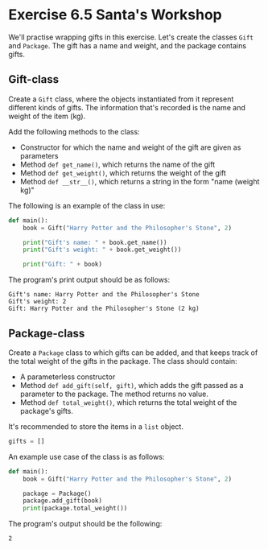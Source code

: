 # Exercise 6.5 Santa's Workshop

We'll practise wrapping gifts in this exercise. Let's create the classes `Gift` and `Package`. The gift has a name and weight, and the package contains gifts.

## Gift-class

Create a `Gift` class, where the objects instantiated from it represent different kinds of gifts. The information that's recorded is the name and weight of the item (kg).

Add the following methods to the class:

- Constructor for which the name and weight of the gift are given as parameters
- Method `def get_name()`, which returns the name of the gift
- Method `def get_weight()`, which returns the weight of the gift
- Method `def __str__()`, which returns a string in the form "name (weight kg)"

The following is an example of the class in use:

```python
def main():
    book = Gift("Harry Potter and the Philosopher's Stone", 2)

    print("Gift's name: " + book.get_name())
    print("Gift's weight: " + book.get_weight())

    print("Gift: " + book)
```
The program's print output should be as follows:

```plaintext
Gift's name: Harry Potter and the Philosopher's Stone
Gift's weight: 2
Gift: Harry Potter and the Philosopher's Stone (2 kg)
```

## Package-class

Create a `Package` class to which gifts can be added, and that keeps track of the total weight of the gifts in the package. The class should contain:

- A parameterless constructor
- Method `def add_gift(self, gift)`, which adds the gift passed as a parameter to the package. The method returns no value.
- Method `def total_weight()`, which returns the total weight of the package's gifts.

It's recommended to store the items in a `list` object.

```python
gifts = []
```

An example use case of the class is as follows:

```python
def main():
    book = Gift("Harry Potter and the Philosopher's Stone", 2)

    package = Package()
    package.add_gift(book)
    print(package.total_weight())
```

The program's output should be the following:

```plaintext
2
```
